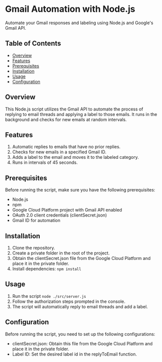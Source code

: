 # Gmail Automation with Node.js

Automate your Gmail responses and labeling using Node.js and Google's Gmail API.

## Table of Contents

- [Overview](#overview)
- [Features](#features)
- [Prerequisites](#prerequisites)
- [Installation](#installation)
- [Usage](#usage)
- [Configuration](#configuration)


## Overview

This Node.js script utilizes the Gmail API to automate the process of replying to email threads and applying a label to those emails. It runs in the background and checks for new emails at random intervals.

## Features

1. Automatic replies to emails that have no prior replies.
2. Checks for new emails in a specified Gmail ID.
3. Adds a label to the email and moves it to the labeled category.
4. Runs in intervals of 45 seconds.

## Prerequisites

Before running the script, make sure you have the following prerequisites:

- Node.js
- npm
- Google Cloud Platform project with Gmail API enabled
- OAuth 2.0 client credentials (clientSecret.json)
- Gmail ID for automation

## Installation

1. Clone the repository.
2. Create a private folder in the root of the project.
3. Obtain the clientSecret.json file from the Google Cloud Platform and place it in the private folder.
4. Install dependencies:
    `npm install`

## Usage

1. Run the script
    `node ./src/server.js`
2. Follow the authorization steps prompted in the console.
3. The script will automatically reply to email threads and add a label.

## Configuration

Before running the script, you need to set up the following configurations:

- clientSecret.json: Obtain this file from the Google Cloud Platform and place it in the private folder.
- Label ID: Set the desired label id in the replyToEmail function.